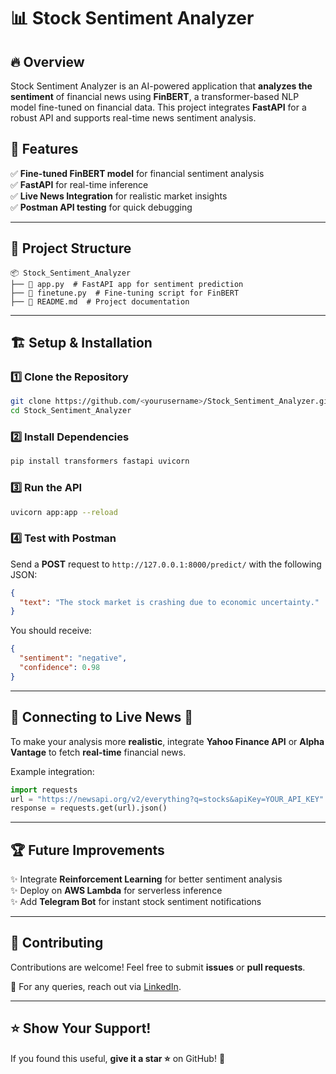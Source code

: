 # 📊 Stock Sentiment Analyzer

## 🔥 Overview
Stock Sentiment Analyzer is an AI-powered application that **analyzes the sentiment** of financial news using **FinBERT**, a transformer-based NLP model fine-tuned on financial data. This project integrates **FastAPI** for a robust API and supports real-time news sentiment analysis.

## 🚀 Features
✅ **Fine-tuned FinBERT model** for financial sentiment analysis  
✅ **FastAPI** for real-time inference  
✅ **Live News Integration** for realistic market insights  
✅ **Postman API testing** for quick debugging  

---

## 📂 Project Structure
```
📦 Stock_Sentiment_Analyzer
├── 📄 app.py  # FastAPI app for sentiment prediction
├── 📄 finetune.py  # Fine-tuning script for FinBERT
├── 📄 README.md  # Project documentation
```

---

## 🏗️ Setup & Installation
### 1️⃣ Clone the Repository
```bash
git clone https://github.com/<yourusername>/Stock_Sentiment_Analyzer.git
cd Stock_Sentiment_Analyzer
```

### 2️⃣ Install Dependencies
```bash
pip install transformers fastapi uvicorn
```

### 3️⃣ Run the API
```bash
uvicorn app:app --reload
```

### 4️⃣ Test with Postman
Send a **POST** request to `http://127.0.0.1:8000/predict/` with the following JSON:
```json
{
  "text": "The stock market is crashing due to economic uncertainty."
}
```

You should receive:
```json
{
  "sentiment": "negative",
  "confidence": 0.98
}
```

---

## 📡 Connecting to Live News 📰
To make your analysis more **realistic**, integrate **Yahoo Finance API** or **Alpha Vantage** to fetch **real-time** financial news.

Example integration:
```python
import requests
url = "https://newsapi.org/v2/everything?q=stocks&apiKey=YOUR_API_KEY"
response = requests.get(url).json()
```

---

## 🏆 Future Improvements
✨ Integrate **Reinforcement Learning** for better sentiment analysis  
✨ Deploy on **AWS Lambda** for serverless inference  
✨ Add **Telegram Bot** for instant stock sentiment notifications  

---

## 🤝 Contributing
Contributions are welcome! Feel free to submit **issues** or **pull requests**.

📩 For any queries, reach out via [LinkedIn](https://www.linkedin.com/in/sahilraut8/).

---

## ⭐ Show Your Support!
If you found this useful, **give it a star ⭐** on GitHub! 🎉


